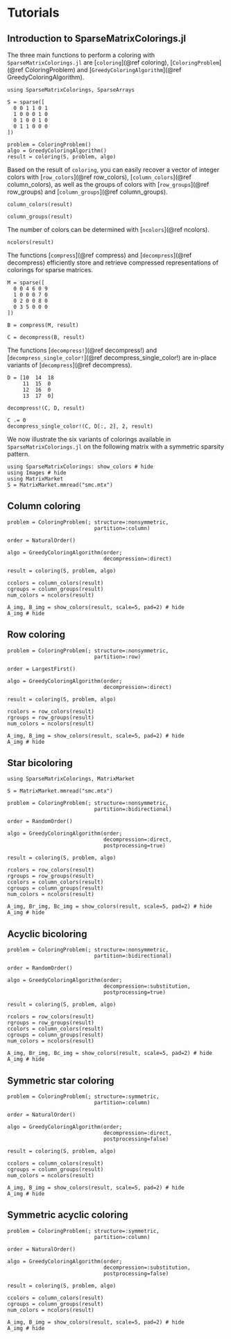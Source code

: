 # Tutorials

## Introduction to SparseMatrixColorings.jl

The three main functions to perform a coloring with `SparseMatrixColorings.jl` are [`coloring`](@ref coloring), [`ColoringProblem`](@ref ColoringProblem) and [`GreedyColoringAlgorithm`](@ref GreedyColoringAlgorithm).

```@example tutorial; continued = true
using SparseMatrixColorings, SparseArrays

S = sparse([
  0 0 1 1 0 1
  1 0 0 0 1 0
  0 1 0 0 1 0
  0 1 1 0 0 0
])

problem = ColoringProblem()
algo = GreedyColoringAlgorithm()
result = coloring(S, problem, algo)
```

Based on the result of `coloring`, you can easily recover a vector of integer colors with [`row_colors`](@ref row_colors), [`column_colors`](@ref column_colors), as well as the groups of colors with [`row_groups`](@ref row_groups) and [`column_groups`](@ref column_groups).

```@example tutorial
column_colors(result)
```

```@example tutorial
column_groups(result)
```

The number of colors can be determined with [`ncolors`](@ref ncolors).
```@example tutorial
ncolors(result)
```

The functions [`compress`](@ref compress) and [`decompress`](@ref decompress) efficiently store and retrieve compressed representations of colorings for sparse matrices.

```@example tutorial
M = sparse([
  0 0 4 6 0 9
  1 0 0 0 7 0
  0 2 0 0 8 0
  0 3 5 0 0 0
])

B = compress(M, result)
```

```@example tutorial
C = decompress(B, result)
```

The functions [`decompress!`](@ref decompress!) and [`decompress_single_color!`](@ref decompress_single_color!) are in-place variants of [`decompress`](@ref decompress).

```@example tutorial
D = [10  14  18
     11  15  0
     12  16  0
     13  17  0]

decompress!(C, D, result)
```
```@example tutorial
C .= 0
decompress_single_color!(C, D[:, 2], 2, result)
```

We now illustrate the six variants of colorings available in `SparseMatrixColorings.jl` on the following matrix with a symmetric sparsity pattern.

```@example tutorial
using SparseMatrixColorings: show_colors # hide
using Images # hide
using MatrixMarket
S = MatrixMarket.mmread("smc.mtx")
```

## Column coloring

```@example tutorial; continued = true
problem = ColoringProblem(; structure=:nonsymmetric,
                            partition=:column)

order = NaturalOrder()

algo = GreedyColoringAlgorithm(order;
                               decompression=:direct)

result = coloring(S, problem, algo)
```
```@example tutorial
ccolors = column_colors(result)
cgroups = column_groups(result)
num_colors = ncolors(result)
```

```@example tutorial
A_img, B_img = show_colors(result, scale=5, pad=2) # hide
A_img # hide
```

## Row coloring

```@example tutorial; continued = true
problem = ColoringProblem(; structure=:nonsymmetric,
                            partition=:row)

order = LargestFirst()

algo = GreedyColoringAlgorithm(order;
                               decompression=:direct)

result = coloring(S, problem, algo)
```

```@example tutorial
rcolors = row_colors(result)
rgroups = row_groups(result)
num_colors = ncolors(result)
```

```@example tutorial
A_img, B_img = show_colors(result, scale=5, pad=2) # hide
A_img # hide
```

## Star bicoloring

```@example tutorial; continued = true
using SparseMatrixColorings, MatrixMarket

S = MatrixMarket.mmread("smc.mtx")

problem = ColoringProblem(; structure=:nonsymmetric,
                            partition=:bidirectional)

order = RandomOrder()

algo = GreedyColoringAlgorithm(order;
                               decompression=:direct,
                               postprocessing=true)

result = coloring(S, problem, algo)
```

```@example tutorial
rcolors = row_colors(result)
rgroups = row_groups(result)
ccolors = column_colors(result)
cgroups = column_groups(result)
num_colors = ncolors(result)
```

```@example tutorial
A_img, Br_img, Bc_img = show_colors(result, scale=5, pad=2) # hide
A_img # hide
```

## Acyclic bicoloring

```@example tutorial; continued = true
problem = ColoringProblem(; structure=:nonsymmetric,
                            partition=:bidirectional)

order = RandomOrder()

algo = GreedyColoringAlgorithm(order;
                               decompression=:substitution,
                               postprocessing=true)

result = coloring(S, problem, algo)
```

```@example tutorial
rcolors = row_colors(result)
rgroups = row_groups(result)
ccolors = column_colors(result)
cgroups = column_groups(result)
num_colors = ncolors(result)
```

```@example tutorial
A_img, Br_img, Bc_img = show_colors(result, scale=5, pad=2) # hide
A_img # hide
```

## Symmetric star coloring

```@example tutorial; continued = true
problem = ColoringProblem(; structure=:symmetric,
                            partition=:column)

order = NaturalOrder()

algo = GreedyColoringAlgorithm(order;
                               decompression=:direct,
                               postprocessing=false)

result = coloring(S, problem, algo)
```

```@example tutorial
ccolors = column_colors(result)
cgroups = column_groups(result)
num_colors = ncolors(result)
```

```@example tutorial
A_img, B_img = show_colors(result, scale=5, pad=2) # hide
A_img # hide
```

## Symmetric acyclic coloring

```@example tutorial; continued = true
problem = ColoringProblem(; structure=:symmetric,
                            partition=:column)

order = NaturalOrder()

algo = GreedyColoringAlgorithm(order;
                               decompression=:substitution,
                               postprocessing=false)

result = coloring(S, problem, algo)
```

```@example tutorial
ccolors = column_colors(result)
cgroups = column_groups(result)
num_colors = ncolors(result)
```

```@example tutorial
A_img, B_img = show_colors(result, scale=5, pad=2) # hide
A_img # hide
```
